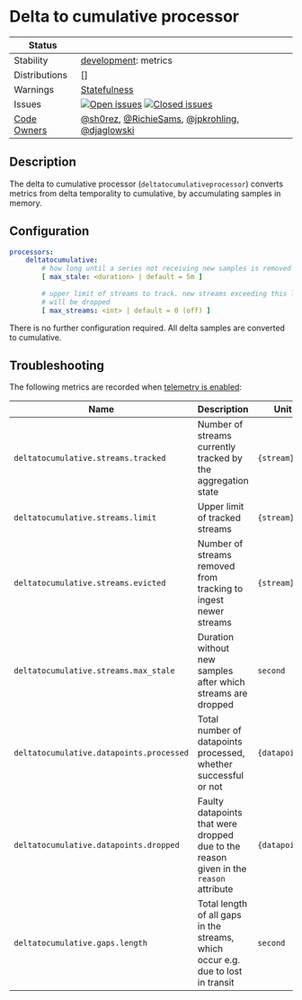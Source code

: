 # Delta to cumulative processor

<!-- status autogenerated section -->
| Status        |           |
| ------------- |-----------|
| Stability     | [development]: metrics   |
| Distributions | [] |
| Warnings      | [Statefulness](#warnings) |
| Issues        | [![Open issues](https://img.shields.io/github/issues-search/open-telemetry/opentelemetry-collector-contrib?query=is%3Aissue%20is%3Aopen%20label%3Aprocessor%2Fdeltatocumulative%20&label=open&color=orange&logo=opentelemetry)](https://github.com/open-telemetry/opentelemetry-collector-contrib/issues?q=is%3Aopen+is%3Aissue+label%3Aprocessor%2Fdeltatocumulative) [![Closed issues](https://img.shields.io/github/issues-search/open-telemetry/opentelemetry-collector-contrib?query=is%3Aissue%20is%3Aclosed%20label%3Aprocessor%2Fdeltatocumulative%20&label=closed&color=blue&logo=opentelemetry)](https://github.com/open-telemetry/opentelemetry-collector-contrib/issues?q=is%3Aclosed+is%3Aissue+label%3Aprocessor%2Fdeltatocumulative) |
| [Code Owners](https://github.com/open-telemetry/opentelemetry-collector-contrib/blob/main/CONTRIBUTING.md#becoming-a-code-owner)    | [@sh0rez](https://www.github.com/sh0rez), [@RichieSams](https://www.github.com/RichieSams), [@jpkrohling](https://www.github.com/jpkrohling), [@djaglowski](https://www.github.com/djaglowski) |

[development]: https://github.com/open-telemetry/opentelemetry-collector#development
<!-- end autogenerated section -->


## Description

The delta to cumulative processor (`deltatocumulativeprocessor`) converts
metrics from delta temporality to cumulative, by accumulating samples in memory.

## Configuration

``` yaml
processors:
    deltatocumulative:
        # how long until a series not receiving new samples is removed
        [ max_stale: <duration> | default = 5m ]
 
        # upper limit of streams to track. new streams exceeding this limit
        # will be dropped
        [ max_streams: <int> | default = 0 (off) ]

```

There is no further configuration required. All delta samples are converted to cumulative.

## Troubleshooting

The following metrics are recorded when [telemetry is
enabled](https://opentelemetry.io/docs/collector/configuration/#telemetry):

| Name                                     | Description                                                                           | Unit          |
|------------------------------------------|---------------------------------------------------------------------------------------|---------------|
| `deltatocumulative.streams.tracked`      | Number of streams currently tracked by the aggregation state                          | `{stream}`    |
| `deltatocumulative.streams.limit`        | Upper limit of tracked streams                                                        | `{stream}`    |
| `deltatocumulative.streams.evicted`      | Number of streams removed from tracking to ingest newer streams                       | `{stream}`    |
| `deltatocumulative.streams.max_stale`    | Duration without new samples after which streams are dropped                          | `second`      |
| `deltatocumulative.datapoints.processed` | Total number of datapoints processed, whether successful or not                       | `{datapoint}` |
| `deltatocumulative.datapoints.dropped`   | Faulty datapoints that were dropped due to the reason given in the `reason` attribute | `{datapoint}` |
| `deltatocumulative.gaps.length`          | Total length of all gaps in the streams, which occur e.g. due to lost in transit      | `second`      |

